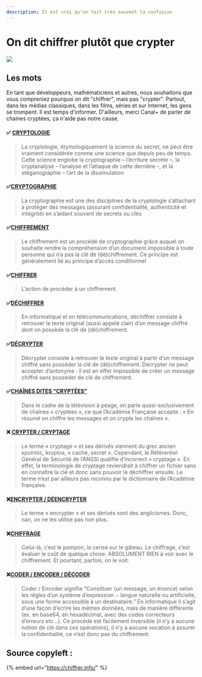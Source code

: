 ```yaml
---
description: Il est vrai qu'on fait très souvent la confusion
---
```


# On dit chiffrer plutôt que crypter

![](https://media1.tenor.com/images/f1a85593d5509c4e91ba1b0ef8360dab/tenor.gif?itemid=19828021)

## Les mots

En tant que développeurs, mathématiciens et autres, nous souhaitons que vous compreniez pourquoi on dit "chiffrer", mais pas "crypter". Partout, dans les médias classiques, dans les films, séries et sur Internet, les gens se trompent. Il est temps d'informer. D'ailleurs, merci Canal+ de parler de chaines cryptées, ça n'aide pas notre cause.

#### ✅ [CRYPTOLOGIE](https://fr.wikipedia.org/wiki/Cryptologie)

> La cryptologie, étymologiquement la science du secret, ne peut être vraiment considérée comme une science que depuis peu de temps. Cette science englobe la cryptographie – l’écriture secrète –, la cryptanalyse – l’analyse et l’attaque de cette dernière –, et la stéganographie – l’art de la dissimulation

#### ✅[CRYPTOGRAPHIE](https://fr.wikipedia.org/wiki/Cryptographie)

> La cryptographie est une des disciplines de la cryptologie s’attachant à protéger des messages \(assurant confidentialité, authenticité et intégrité\) en s’aidant souvent de secrets ou clés

#### ✅[CHIFFREMENT](https://fr.wikipedia.org/wiki/Chiffrement)

> Le chiffrement est un procédé de cryptographie grâce auquel on souhaite rendre la compréhension d’un document impossible à toute personne qui n’a pas la clé de \(dé\)chiffrement. Ce principe est généralement lié au principe d’accès conditionnel

#### ✅[CHIFFRER](https://fr.wikipedia.org/wiki/Chiffrement)

> L’action de procéder à un chiffrement.

#### ✅[DÉCHIFFRER](https://fr.wikipedia.org/wiki/D%C3%A9chiffrer)

> En informatique et en télécommunications, déchiffrer consiste à retrouver le texte original \(aussi appelé clair\) d’un message chiffré dont on possède la clé de \(dé\)chiffrement.

#### ✅[DÉCRYPTER](https://fr.wikipedia.org/wiki/D%C3%A9crypter)

> Décrypter consiste à retrouver le texte original à partir d’un message chiffré sans posséder la clé de \(dé\)chiffrement. Décrypter ne peut accepter d’antonyme : il est en effet impossible de créer un message chiffré sans posséder de clé de chiffrement.

#### ✅[CHAÎNES DITES “CRYPTÉES”](https://fr.wikipedia.org/wiki/T%C3%A9l%C3%A9vision_payante)

> Dans le cadre de la télévision à péage, on parle quasi-exclusivement de chaînes « cryptées », ce que l’Académie Française accepte : « En résumé on chiffre les messages et on crypte les chaînes ».

#### ❌ [CRYPTER / CRYPTAGE](https://www.youtube.com/watch?v=dQw4w9WgXcQ)

> Le terme « cryptage » et ses dérivés viennent du grec ancien κρυπτός, kruptos, « caché, secret ». Cependant, le Référentiel Général de Sécurité de l’ANSSI qualifie d’incorrect « cryptage ». En effet, la terminologie de cryptage reviendrait à chiffrer un fichier sans en connaître la clé et donc sans pouvoir le déchiffrer ensuite. Le terme n’est par ailleurs pas reconnu par le dictionnaire de l’Académie française.

#### ❌[ENCRYPTER / DÉENCRYPTER](https://fr.wikipedia.org/wiki/Chiffrement)

> Le terme « encrypter » et ses dérivés sont des anglicismes. Donc, nan, on ne les utilise pas non plus.

#### ❌[CHIFFRAGE](http://www.larousse.fr/dictionnaires/francais/chiffrage/15320)

> Celui-là, c’est le pompon, la cerise sur le gâteau. Le chiffrage, c’est évaluer le coût de quelque chose. ABSOLUMENT RIEN à voir avec le chiffrement. Et pourtant, parfois, on le voit.

#### ❌[CODER / ENCODER / DÉCODER](https://www.cnrtl.fr/definition/encoder)

> Coder / Encoder signifie “Constituer \(un message, un énoncé\) selon les règles d’un système d’expression − langue naturelle ou artificielle, sous une forme accessible à un destinataire.” En informatique il s’agit d’une façon d’écrire les mêmes données, mais de manière différente \(ex. en base64, en hexadécimal, avec des codes correcteurs d’erreurs etc…\). Ce procédé est facilement inversible \(il n’y a aucune notion de clé dans ces opérations\), il n’y a aucune vocation à assurer la confidentialité, ce n’est donc pas du chiffrement.

## Source copyleft : 

{% embed url="https://chiffrer.info/" %}





